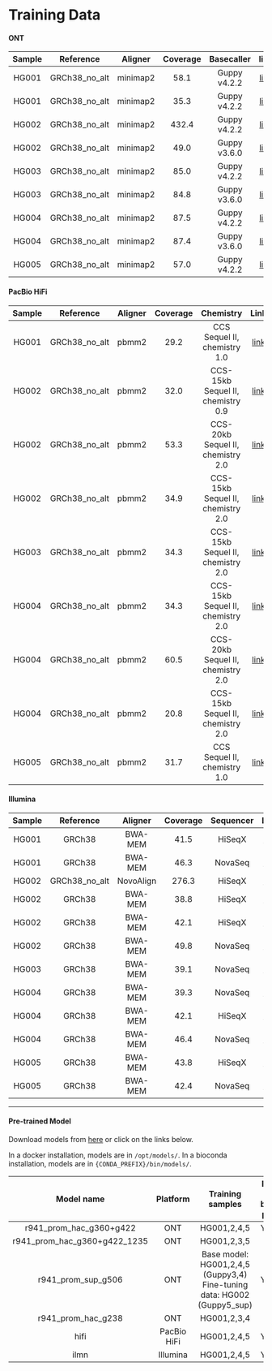 
# Training Data



#### ONT

| Sample |   Reference   | Aligner  | Coverage |  Basecaller  |                             link                             |
| :----: | :-----------: | :------: | :------: | :----------: | :----------------------------------------------------------: |
| HG001  | GRCh38_no_alt | minimap2 |   58.1   | Guppy v4.2.2 | [link](https://s3-us-west-2.amazonaws.com/human-pangenomics/index.html?prefix=NHGRI_UCSC_panel/HG001/nanopore/Guppy_4.2.2/HG001_Circulomics_Guppy_4.2.2.fastq.gz) |
| HG001  | GRCh38_no_alt | minimap2 |   35.3   | Guppy v4.2.2 | [link](https://s3-us-west-2.amazonaws.com/human-pangenomics/index.html?prefix=NHGRI_UCSC_panel/HG001/nanopore/Guppy_4.2.2/HG001_NBT2018_Guppy_4.2.2.fastq.gz) |
| HG002  | GRCh38_no_alt | minimap2 |  432.4   | Guppy v4.2.2 | [link](https://s3-us-west-2.amazonaws.com/human-pangenomics/index.html?prefix=NHGRI_UCSC_panel/HG002/nanopore/Guppy_4.2.2/) |
| HG002  | GRCh38_no_alt | minimap2 |   49.0   | Guppy v3.6.0 | [link](https://precision.fda.gov/files/file-Fpk3KGj0fQX2VjXjF8YXqz93-1) |
| HG003  | GRCh38_no_alt | minimap2 |   85.0   | Guppy v4.2.2 | [link](https://s3-us-west-2.amazonaws.com/human-pangenomics/index.html?prefix=NHGRI_UCSC_panel/HG003/nanopore/Guppy_4.2.2) |
| HG003  | GRCh38_no_alt | minimap2 |   84.8   | Guppy v3.6.0 | [link](https://precision.fda.gov/files/file-Fpk3VVQ0fQX12Pvb925XP843-1) |
| HG004  | GRCh38_no_alt | minimap2 |   87.5   | Guppy v4.2.2 | [link](https://s3-us-west-2.amazonaws.com/human-pangenomics/index.html?prefix=NHGRI_UCSC_panel/HG004/nanopore/Guppy_4.2.2/) |
| HG004  | GRCh38_no_alt | minimap2 |   87.4   | Guppy v3.6.0 | [link](https://precision.fda.gov/files/file-Fpk3VZQ0fQXKP8xk381VGYvg-1) |
| HG005  | GRCh38_no_alt | minimap2 |   57.0   | Guppy v4.2.2 | [link](https://s3-us-west-2.amazonaws.com/human-pangenomics/index.html?prefix=NHGRI_UCSC_panel/HG005/nanopore/Guppy_4.2.2/) |

#### PacBio HiFi

| Sample |   Reference   | Aligner | Coverage |             Chemistry             |                             Link                             |
| :----: | :-----------: | :-----: | :------: | :-------------------------------: | :----------------------------------------------------------: |
| HG001  | GRCh38_no_alt |  pbmm2  |   29.2   |   CCS Sequel II, chemistry 1.0    | [link](https://ftp-trace.ncbi.nlm.nih.gov/ReferenceSamples/giab/data/NA12878/PacBio_SequelII_CCS_11kb/HG001_GRCh38/HG001_GRCh38.haplotag.RTG.trio.bam) |
| HG002  | GRCh38_no_alt |  pbmm2  |   32.0   | CCS-15kb Sequel II, chemistry 0.9 | [link](https://ftp-trace.ncbi.nlm.nih.gov/ReferenceSamples/giab/data/AshkenazimTrio/HG002_NA24385_son/PacBio_SequelII_CCS_11kb/HG002_GRCh38/HG002_GRCh38.haplotag.10x.bam) |
| HG002  | GRCh38_no_alt |  pbmm2  |   53.3   | CCS-20kb Sequel II, chemistry 2.0 | [link](https://ftp-trace.ncbi.nlm.nih.gov/ReferenceSamples/giab/data/AshkenazimTrio/HG002_NA24385_son/PacBio_CCS_15kb_20kb_chemistry2/GRCh38/HG002.SequelII.merged_15kb_20kb.pbmm2.GRCh38.haplotag.10x.bam) |
| HG002  | GRCh38_no_alt |  pbmm2  |   34.9   | CCS-15kb Sequel II, chemistry 2.0 | [link](https://precision.fda.gov/files/file-Fpx3BKj0pzk1xGyb9FjZYZ0x-1) |
| HG003  | GRCh38_no_alt |  pbmm2  |   34.3   | CCS-15kb Sequel II, chemistry 2.0 | [link](https://precision.fda.gov/files/file-FpvKx6j0Fx382vPq0p54Vk23-1) |
| HG004  | GRCh38_no_alt |  pbmm2  |   34.3   | CCS-15kb Sequel II, chemistry 2.0 | [link](https://precision.fda.gov/files/file-FpvKxv80vzGJ1xQK9GX5qG4k-1) |
| HG004  | GRCh38_no_alt |  pbmm2  |   60.5   | CCS-20kb Sequel II, chemistry 2.0 | [link](https://ftp-trace.ncbi.nlm.nih.gov/ReferenceSamples/giab/data/AshkenazimTrio/HG004_NA24143_mother/PacBio_CCS_15kb_20kb_chemistry2/GRCh38/HG004.GRCh38.consensusalignments.bam) |
| HG004  | GRCh38_no_alt |  pbmm2  |   20.8   | CCS-15kb Sequel II, chemistry 2.0 | [link](https://console.cloud.google.com/storage/browser/_details/brain-genomics-public/research/sequencing/grch38/bam/pacbio_hifi/HG004.pacbio-hifi.21x.haplotag.grch38.bam) |
| HG005  | GRCh38_no_alt |  pbmm2  |   31.7   |   CCS Sequel II, chemistry 1.0    | [link](https://ftp-trace.ncbi.nlm.nih.gov/ReferenceSamples/giab/data/ChineseTrio/HG005_NA24631_son/PacBio_SequelII_CCS_11kb/HG005_GRCh38/HG005_GRCh38.haplotag.10x.bam) |

#### Illumina

| Sample |   Reference   |  Aligner  | Coverage | Sequencer |                             Link                             |
| :----: | :-----------: | :-------: | :------: | :-------: | :----------------------------------------------------------: |
| HG001  |    GRCh38     |  BWA-MEM  |   41.5   |  HiSeqX   | [link](https://storage.googleapis.com/brain-genomics-public/research/sequencing/grch38/bam/hiseqx/wgs_pcr_free/40x/HG001.hiseqx.pcr-free.40x.dedup.grch38.bam) |
| HG001  |    GRCh38     |  BWA-MEM  |   46.3   |  NovaSeq  | [link](https://storage.googleapis.com/brain-genomics-public/research/sequencing/grch38/bam/novaseq/wgs_pcr_free/50x/HG001.novaseq.pcr-free.50x.dedup.grch38.bam) |
| HG002  | GRCh38_no_alt | NovoAlign |  276.3   |  HiSeqX   | [link](ftp://ftp-trace.ncbi.nlm.nih.gov/ReferenceSamples/giab/data/AshkenazimTrio/HG002_NA24385_son/NIST_HiSeq_HG002_Homogeneity-10953946/NHGRI_Illumina300X_AJtrio_novoalign_bams/HG002.GRCh38.300x.bam) |
| HG002  |    GRCh38     |  BWA-MEM  |   38.8   |  HiSeqX   | [link](https://precision.fda.gov/files/file-FpZBpZQ0xbJbqX5fGjgz9B1G-1) |
| HG002  |    GRCh38     |  BWA-MEM  |   42.1   |  HiSeqX   | [link](https://storage.googleapis.com/brain-genomics-public/research/sequencing/grch38/bam/hiseqx/wgs_pcr_free/40x/HG002.hiseqx.pcr-free.40x.dedup.grch38.bam) |
| HG002  |    GRCh38     |  BWA-MEM  |   49.8   |  NovaSeq  | [link](https://storage.googleapis.com/brain-genomics-public/research/sequencing/grch38/bam/novaseq/wgs_pcr_free/50x/HG002.novaseq.pcr-free.50x.dedup.grch38.bam) |
| HG003  |    GRCh38     |  BWA-MEM  |   39.1   |  NovaSeq  | [link](https://precision.fda.gov/files/file-FpZG9Jj0xbJQ40QFGjPf019X-1) |
| HG004  |    GRCh38     |  BWA-MEM  |   39.3   |  NovaSeq  | [link](https://precision.fda.gov/files/file-FpZG9Jj0xbJQ40QFGjPf019X-1) |
| HG004  |    GRCh38     |  BWA-MEM  |   42.1   |  HiSeqX   | [link](https://storage.googleapis.com/brain-genomics-public/research/sequencing/grch38/bam/hiseqx/wgs_pcr_free/40x/HG004.hiseqx.pcr-free.40x.dedup.grch38.bam) |
| HG004  |    GRCh38     |  BWA-MEM  |   46.4   |  NovaSeq  | [link](https://storage.googleapis.com/brain-genomics-public/research/sequencing/grch38/bam/novaseq/wgs_pcr_free/50x/HG004.novaseq.pcr-free.50x.dedup.grch38.bam) |
| HG005  |    GRCh38     |  BWA-MEM  |   43.8   |  HiSeqX   | [link](https://storage.googleapis.com/brain-genomics-public/research/sequencing/grch38/bam/novaseq/wgs_pcr_free/50x/HG005.novaseq.pcr-free.50x.dedup.grch38.bam) |
| HG005  |    GRCh38     |  BWA-MEM  |   42.4   |  NovaSeq  | [link](https://ftp-trace.ncbi.nlm.nih.gov/ReferenceSamples/giab/data/ChineseTrio/HG005_NA24631_son/PacBio_SequelII_CCS_11kb/HG005_GRCh38/HG005_GRCh38.haplotag.10x.bam) |

----

#### Pre-trained Model

Download models from [here](http://www.bio8.cs.hku.hk/clair3/clair3_models/) or click on the links below.

In a docker installation, models are in `/opt/models/`. In a bioconda installation, models are in `{CONDA_PREFIX}/bin/models/`.

|          Model name          |  Platform   |                       Training samples                       | Included in the bioconda package | Included in the docker image | Release |   Date   | Basecaller | File                                |                             Link                             |
| :--------------------------: | :---------: | :----------------------------------------------------------: | -------------------------------- | :--------------------------: | :-----: | :------: | :--------: | ----------------------------------- | :----------------------------------------------------------: |
|   r941_prom_hac_g360+g422    |     ONT     |                         HG001,2,4,5                          | Yes                              |             Yes              |    1    | 20210517 |  Guppy3,4  | r941_prom_hac_g360+g422.tar.gz      | [Download](http://www.bio8.cs.hku.hk/clair3/clair3_models/r941_prom_hac_g360+g422.tar.gz) |
| r941_prom_hac_g360+g422_1235 |     ONT     |                         HG001,2,3,5                          |                                  |                              |    1    | 20210517 |  Guppy3,4  | r941_prom_hac_g360+g422_1235.tar.gz | [Download](http://www.bio8.cs.hku.hk/clair3/clair3_models/r941_prom_hac_g360+g422_1235.tar.gz) |
|      r941_prom_sup_g506      |     ONT     | Base model: HG001,2,4,5 (Guppy3,4) <br>Fine-tuning data: HG002 (Guppy5_sup) | Yes                              |             Yes              |    1    | 20210609 |   Guppy5   | r941_prom_sup_g506.tar.gz           | [Download](http://www.bio8.cs.hku.hk/clair3/clair3_models/r941_prom_sup_g506.tar.gz) |
|      r941_prom_hac_g238      |     ONT     |                         HG001,2,3,4                          |                                  |             Yes              |    1    | 20210627 |   Guppy2   | r941_prom_hac_g238.tar.gz           | [Download](http://www.bio8.cs.hku.hk/clair3/clair3_models/r941_prom_hac_g238.tar.gz) |
|             hifi             | PacBio HiFi |                         HG001,2,4,5                          | Yes                              |             Yes              |    1    | 20210517 |     NA     | hifi.tar.gz                         | [Download](http://www.bio8.cs.hku.hk/clair3/clair3_models/hifi.tar.gz) |
|             ilmn             |  Illumina   |                         HG001,2,4,5                          | Yes                              |             Yes              |    1    | 20210517 |     NA     | ilmn.tar.gz                         | [Download](http://www.bio8.cs.hku.hk/clair3/clair3_models/ilmn.tar.gz) |